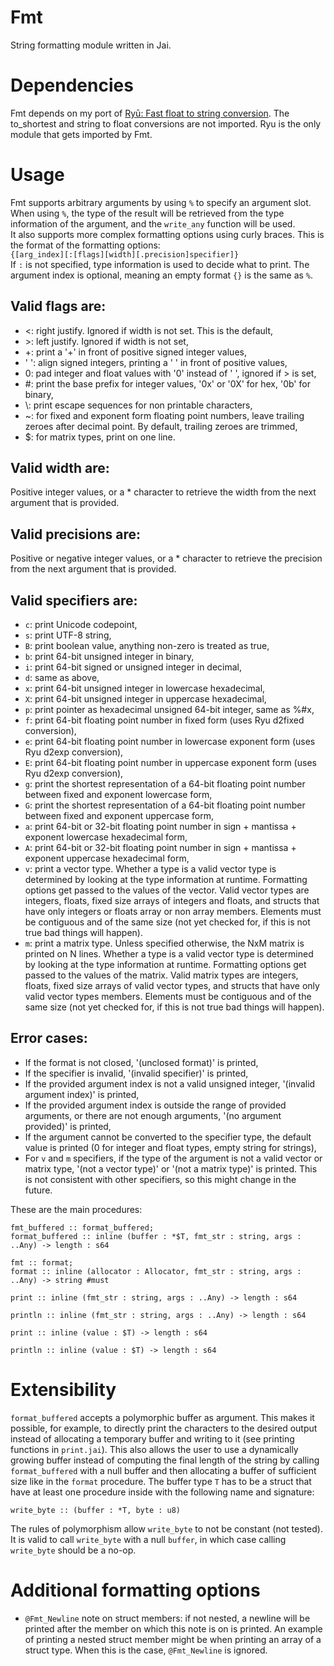 # Fmt

String formatting module written in Jai.

# Dependencies
Fmt depends on my port of [Ryū: Fast float to string conversion](https://github.com/ostef/jai-ryu). The to_shortest and string to float conversions are not imported. Ryu is the only module that gets imported by Fmt.

# Usage
Fmt supports arbitrary arguments by using `%` to specify an argument slot.
When using `%`, the type of the result will be retrieved from the type information of the argument, and the `write_any` function will be used.  
It also supports more complex formatting options using curly braces.
This is the format of the formatting options:  
`{[arg_index][:[flags][width][.precision]specifier]}`  
If `:` is not specified, type information is used to decide what to print. The argument index is optional, meaning an empty format `{}` is the same as `%`.

## Valid flags are:
* <: right justify. Ignored if width is not set. This is the default,
* \>: left justify. Ignored if width is not set,
* +: print a '+' in front of positive signed integer values,
* ' ': align signed integers, printing a ' ' in front of positive values,
* 0: pad integer and float values with '0' instead of ' ', ignored if > is set,
* #: print the base prefix for integer values, '0x' or '0X' for hex, '0b' for binary,
* \\: print escape sequences for non printable characters,
* ~: for fixed and exponent form floating point numbers, leave trailing zeroes after decimal point. By default, trailing zeroes are trimmed,
* $: for matrix types, print on one line.

## Valid width are:
Positive integer values, or a * character to retrieve the width from the next argument that is provided.

## Valid precisions are:
Positive or negative integer values, or a * character to retrieve the precision from the next argument that is provided.

## Valid specifiers are:
* `c`: print Unicode codepoint,
* `s`: print UTF-8 string,
* `B`: print boolean value, anything non-zero is treated as true,
* `b`: print 64-bit unsigned integer in binary,
* `i`: print 64-bit signed or unsigned integer in decimal,
* `d`: same as above,
* `x`: print 64-bit unsigned integer in lowercase hexadecimal,
* `X`: print 64-bit unsigned integer in uppercase hexadecimal,
* `p`: print pointer as hexadecimal unsigned 64-bit integer, same as %#x,
* `f`: print 64-bit floating point number in fixed form (uses Ryu d2fixed conversion),
* `e`: print 64-bit floating point number in lowercase exponent form (uses Ryu d2exp conversion),
* `E`: print 64-bit floating point number in uppercase exponent form (uses Ryu d2exp conversion),
* `g`: print the shortest representation of a 64-bit floating point number between fixed and exponent lowercase form,
* `G`: print the shortest representation of a 64-bit floating point number between fixed and exponent uppercase form,
* `a`: print 64-bit or 32-bit floating point number in sign + mantissa + exponent lowercase hexadecimal form,
* `A`: print 64-bit or 32-bit floating point number in sign + mantissa + exponent uppercase hexadecimal form,
* `v`: print a vector type. Whether a type is a valid vector type is determined by looking at the type information at runtime.
Formatting options get passed to the values of the vector.
Valid vector types are integers, floats, fixed size arrays of integers and floats, and structs that have only integers or floats array or non array members. Elements must be contiguous and of the same size (not yet checked for, if this is not true bad things will happen).
* `m`: print a matrix type. Unless specified otherwise, the NxM matrix is printed on N lines. Whether a type is a valid vector type is determined by looking at the type information at runtime.
Formatting options get passed to the values of the matrix.
Valid matrix types are integers, floats, fixed size arrays of valid vector types, and structs that have only valid vector types members. Elements must be contiguous and of the same size (not yet checked for, if this is not true bad things will happen).

## Error cases:
* If the format is not closed, '(unclosed format)' is printed,
* If the specifier is invalid, '(invalid specifier)' is printed,
* If the provided argument index is not a valid unsigned integer, '(invalid argument index)' is printed,
* If the provided argument index is outside the range of provided arguments, or there are not enough arguments, '(no argument provided)' is printed,
* If the argument cannot be converted to the specifier type, the default value is printed (0 for integer and float types, empty string for strings),
* For `v` and `m` specifiers, if the type of the argument is not a valid vector or matrix type, '(not a vector type)' or '(not a matrix type)' is printed. This is not consistent with other specifiers, so this might change in the future.

These are the main procedures:
```jai
fmt_buffered :: format_buffered;
format_buffered :: inline (buffer : *$T, fmt_str : string, args : ..Any) -> length : s64
```
```jai
fmt :: format;
format :: inline (allocator : Allocator, fmt_str : string, args : ..Any) -> string #must
```
```jai
print :: inline (fmt_str : string, args : ..Any) -> length : s64
```
```jai
println :: inline (fmt_str : string, args : ..Any) -> length : s64
```
```jai
print :: inline (value : $T) -> length : s64
```
```jai
println :: inline (value : $T) -> length : s64
```

# Extensibility
`format_buffered` accepts a polymorphic buffer as argument.
This makes it possible, for example, to directly print the characters to the desired output instead of allocating a temporary buffer and writing to it (see printing functions in `print.jai`).
This also allows the user to use a dynamically growing buffer instead of computing the final length of the string by calling `format_buffered` with a null buffer and then allocating a buffer of sufficient size like in the `format` procedure.
The buffer type `T` has to be a struct that have at least one procedure inside with the following name and signature:
```jai
write_byte :: (buffer : *T, byte : u8)
```
The rules of polymorphism allow `write_byte` to not be constant (not tested).  
It is valid to call `write_byte` with a null `buffer`, in which case calling `write_byte` should be a no-op.

# Additional formatting options
* `@Fmt_Newline` note on struct members: if not nested, a newline will be printed after the member on which this note is on is printed.
An example of printing a nested struct member might be when printing an array of a struct type. When this is the case, `@Fmt_Newline` is ignored.
